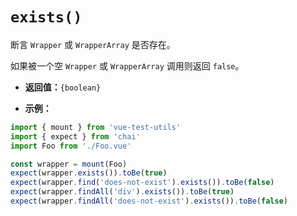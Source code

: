 # `exists()`

断言 `Wrapper` 或 `WrapperArray` 是否存在。

如果被一个空 `Wrapper` 或 `WrapperArray` 调用则返回 `false`。

- **返回值：**`{boolean}`

- **示例：**

```js
import { mount } from 'vue-test-utils'
import { expect } from 'chai'
import Foo from './Foo.vue'

const wrapper = mount(Foo)
expect(wrapper.exists()).toBe(true)
expect(wrapper.find('does-not-exist').exists()).toBe(false)
expect(wrapper.findAll('div').exists()).toBe(true)
expect(wrapper.findAll('does-not-exist').exists()).toBe(false)
```
